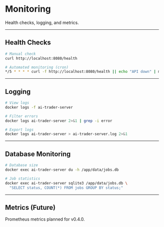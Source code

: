 # Monitoring

Health checks, logging, and metrics.

---

## Health Checks

```bash
# Manual check
curl http://localhost:8080/health

# Automated monitoring (cron)
*/5 * * * * curl -f http://localhost:8080/health || echo "API down" | mail -s "Alert" admin@example.com
```

---

## Logging

```bash
# View logs
docker logs -f ai-trader-server

# Filter errors
docker logs ai-trader-server 2>&1 | grep -i error

# Export logs
docker logs ai-trader-server > ai-trader-server.log 2>&1
```

---

## Database Monitoring

```bash
# Database size
docker exec ai-trader-server du -h /app/data/jobs.db

# Job statistics
docker exec ai-trader-server sqlite3 /app/data/jobs.db \
  "SELECT status, COUNT(*) FROM jobs GROUP BY status;"
```

---

## Metrics (Future)

Prometheus metrics planned for v0.4.0.
